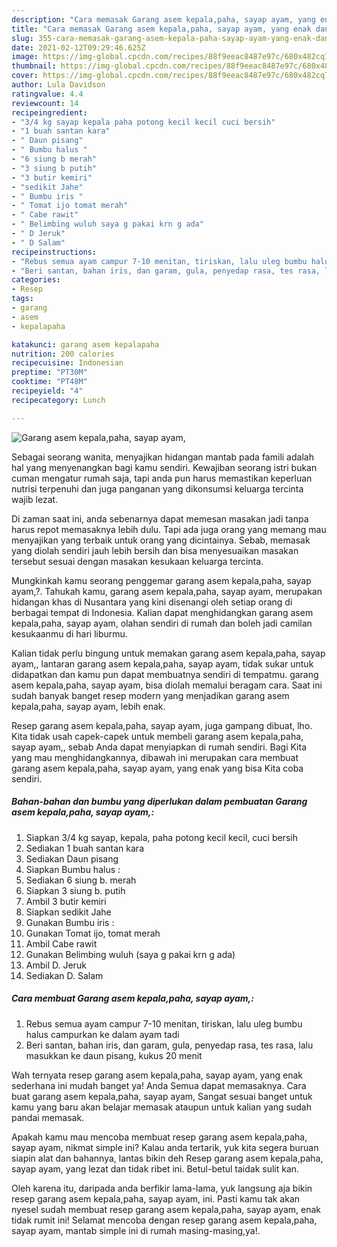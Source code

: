 ```yaml
---
description: "Cara memasak Garang asem kepala,paha, sayap ayam, yang enak dan Mudah Dibuat"
title: "Cara memasak Garang asem kepala,paha, sayap ayam, yang enak dan Mudah Dibuat"
slug: 355-cara-memasak-garang-asem-kepala-paha-sayap-ayam-yang-enak-dan-mudah-dibuat
date: 2021-02-12T09:29:46.625Z
image: https://img-global.cpcdn.com/recipes/88f9eeac8487e97c/680x482cq70/garang-asem-kepalapaha-sayap-ayam-foto-resep-utama.jpg
thumbnail: https://img-global.cpcdn.com/recipes/88f9eeac8487e97c/680x482cq70/garang-asem-kepalapaha-sayap-ayam-foto-resep-utama.jpg
cover: https://img-global.cpcdn.com/recipes/88f9eeac8487e97c/680x482cq70/garang-asem-kepalapaha-sayap-ayam-foto-resep-utama.jpg
author: Lula Davidson
ratingvalue: 4.4
reviewcount: 14
recipeingredient:
- "3/4 kg sayap kepala paha potong kecil kecil cuci bersih"
- "1 buah santan kara"
- " Daun pisang"
- " Bumbu halus "
- "6 siung b merah"
- "3 siung b putih"
- "3 butir kemiri"
- "sedikit Jahe"
- " Bumbu iris "
- " Tomat ijo tomat merah"
- " Cabe rawit"
- " Belimbing wuluh saya g pakai krn g ada"
- " D Jeruk"
- " D Salam"
recipeinstructions:
- "Rebus semua ayam campur 7-10 menitan, tiriskan, lalu uleg bumbu halus campurkan ke dalam ayam tadi"
- "Beri santan, bahan iris, dan garam, gula, penyedap rasa, tes rasa, lalu masukkan ke daun pisang, kukus 20 menit"
categories:
- Resep
tags:
- garang
- asem
- kepalapaha

katakunci: garang asem kepalapaha 
nutrition: 200 calories
recipecuisine: Indonesian
preptime: "PT30M"
cooktime: "PT48M"
recipeyield: "4"
recipecategory: Lunch

---
```



![Garang asem kepala,paha, sayap ayam,](https://img-global.cpcdn.com/recipes/88f9eeac8487e97c/680x482cq70/garang-asem-kepalapaha-sayap-ayam-foto-resep-utama.jpg)

Sebagai seorang wanita, menyajikan hidangan mantab pada famili adalah hal yang menyenangkan bagi kamu sendiri. Kewajiban seorang istri bukan cuman mengatur rumah saja, tapi anda pun harus memastikan keperluan nutrisi terpenuhi dan juga panganan yang dikonsumsi keluarga tercinta wajib lezat.

Di zaman  saat ini, anda sebenarnya dapat memesan masakan jadi tanpa harus repot memasaknya lebih dulu. Tapi ada juga orang yang memang mau menyajikan yang terbaik untuk orang yang dicintainya. Sebab, memasak yang diolah sendiri jauh lebih bersih dan bisa menyesuaikan masakan tersebut sesuai dengan masakan kesukaan keluarga tercinta. 



Mungkinkah kamu seorang penggemar garang asem kepala,paha, sayap ayam,?. Tahukah kamu, garang asem kepala,paha, sayap ayam, merupakan hidangan khas di Nusantara yang kini disenangi oleh setiap orang di berbagai tempat di Indonesia. Kalian dapat menghidangkan garang asem kepala,paha, sayap ayam, olahan sendiri di rumah dan boleh jadi camilan kesukaanmu di hari liburmu.

Kalian tidak perlu bingung untuk memakan garang asem kepala,paha, sayap ayam,, lantaran garang asem kepala,paha, sayap ayam, tidak sukar untuk didapatkan dan kamu pun dapat membuatnya sendiri di tempatmu. garang asem kepala,paha, sayap ayam, bisa diolah memalui beragam cara. Saat ini sudah banyak banget resep modern yang menjadikan garang asem kepala,paha, sayap ayam, lebih enak.

Resep garang asem kepala,paha, sayap ayam, juga gampang dibuat, lho. Kita tidak usah capek-capek untuk membeli garang asem kepala,paha, sayap ayam,, sebab Anda dapat menyiapkan di rumah sendiri. Bagi Kita yang mau menghidangkannya, dibawah ini merupakan cara membuat garang asem kepala,paha, sayap ayam, yang enak yang bisa Kita coba sendiri.

<!--inarticleads1-->

##### Bahan-bahan dan bumbu yang diperlukan dalam pembuatan Garang asem kepala,paha, sayap ayam,:

1. Siapkan 3/4 kg sayap, kepala, paha potong kecil kecil, cuci bersih
1. Sediakan 1 buah santan kara
1. Sediakan  Daun pisang
1. Siapkan  Bumbu halus :
1. Sediakan 6 siung b. merah
1. Siapkan 3 siung b. putih
1. Ambil 3 butir kemiri
1. Siapkan sedikit Jahe
1. Gunakan  Bumbu iris :
1. Gunakan  Tomat ijo, tomat merah
1. Ambil  Cabe rawit
1. Gunakan  Belimbing wuluh (saya g pakai krn g ada)
1. Ambil  D. Jeruk
1. Sediakan  D. Salam




<!--inarticleads2-->

##### Cara membuat Garang asem kepala,paha, sayap ayam,:

1. Rebus semua ayam campur 7-10 menitan, tiriskan, lalu uleg bumbu halus campurkan ke dalam ayam tadi
1. Beri santan, bahan iris, dan garam, gula, penyedap rasa, tes rasa, lalu masukkan ke daun pisang, kukus 20 menit




Wah ternyata resep garang asem kepala,paha, sayap ayam, yang enak sederhana ini mudah banget ya! Anda Semua dapat memasaknya. Cara buat garang asem kepala,paha, sayap ayam, Sangat sesuai banget untuk kamu yang baru akan belajar memasak ataupun untuk kalian yang sudah pandai memasak.

Apakah kamu mau mencoba membuat resep garang asem kepala,paha, sayap ayam, nikmat simple ini? Kalau anda tertarik, yuk kita segera buruan siapin alat dan bahannya, lantas bikin deh Resep garang asem kepala,paha, sayap ayam, yang lezat dan tidak ribet ini. Betul-betul taidak sulit kan. 

Oleh karena itu, daripada anda berfikir lama-lama, yuk langsung aja bikin resep garang asem kepala,paha, sayap ayam, ini. Pasti kamu tak akan nyesel sudah membuat resep garang asem kepala,paha, sayap ayam, enak tidak rumit ini! Selamat mencoba dengan resep garang asem kepala,paha, sayap ayam, mantab simple ini di rumah masing-masing,ya!.

